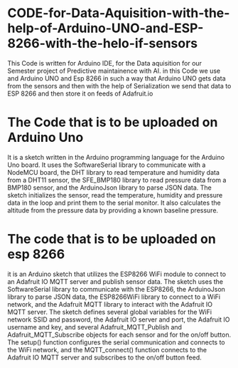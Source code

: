# CODE-for-Data-Aquisition-with-the-help-of-Arduino-UNO-and-ESP-8266-with-the-helo-if-sensors
This Code is written for Arduino IDE, for the Data aquisition for our Semester project of Predictive maintainence with AI. in this Code we use and Arduino UNO and Esp 8266 in such a way that Arduino UNO gets data from the sensors and then with the help of Serialization we send that data to ESP 8266 and then store it on feeds of Adafruit.io
# The Code that is to be uploaded on Arduino Uno
It is a sketch written in the Arduino programming language for the Arduino Uno board. It uses the SoftwareSerial library to communicate with a NodeMCU board, the DHT library to read temperature and humidity data from a DHT11 sensor, the SFE_BMP180 library to read pressure data from a BMP180 sensor, and the ArduinoJson library to parse JSON data. The sketch initializes the sensor, read the temperature, humidity and pressure data in the loop and print them to the serial monitor. It also calculates the altitude from the pressure data by providing a known baseline pressure.

# The code that is to be uploaded on esp 8266 
it is an Arduino sketch that utilizes the ESP8266 WiFi module to connect to an Adafruit IO MQTT server and publish sensor data. The sketch uses the SoftwareSerial library to communicate with the ESP8266, the ArduinoJson library to parse JSON data, the ESP8266WiFi library to connect to a WiFi network, and the Adafruit MQTT library to interact with the Adafruit IO MQTT server. The sketch defines several global variables for the WiFi network SSID and password, the Adafruit IO server and port, the Adafruit IO username and key, and several Adafruit_MQTT_Publish and Adafruit_MQTT_Subscribe objects for each sensor and for the on/off button. The setup() function configures the serial communication and connects to the WiFi network, and the MQTT_connect() function connects to the Adafruit IO MQTT server and subscribes to the on/off button feed.



